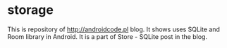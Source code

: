 # storage
This is repository of http://androidcode.pl blog. It shows uses SQLite and Room library in Android. It is a part of Store - SQLite post in the blog.
